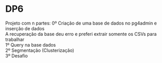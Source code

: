 # DP6 
Projeto com n partes:
0º Criação de uma base de dados no pg4admin e inserção de dados\
A recuperação da base deu erro e preferi extrair somente os CSVs para trabalhar\
1º Query na base dados\
2º Segmentação (Clusterização)\
3º Desafio